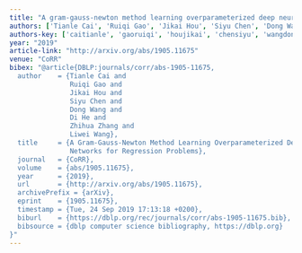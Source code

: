 ```yaml
---
title: "A gram-gauss-newton method learning overparameterized deep neural networks for regression problems"
authors: ['Tianle Cai', 'Ruiqi Gao', 'Jikai Hou', 'Siyu Chen', 'Dong Wang', 'Di He', 'Zhihua Zhang', 'Liwei Wang 0001']
authors-key: ['caitianle', 'gaoruiqi', 'houjikai', 'chensiyu', 'wangdong', 'hedi', 'zhangzhihua', 'wangliwei']
year: "2019"
article-link: "http://arxiv.org/abs/1905.11675"
venue: "CoRR"
bibex: "@article{DBLP:journals/corr/abs-1905-11675,
  author    = {Tianle Cai and
               Ruiqi Gao and
               Jikai Hou and
               Siyu Chen and
               Dong Wang and
               Di He and
               Zhihua Zhang and
               Liwei Wang},
  title     = {A Gram-Gauss-Newton Method Learning Overparameterized Deep Neural
               Networks for Regression Problems},
  journal   = {CoRR},
  volume    = {abs/1905.11675},
  year      = {2019},
  url       = {http://arxiv.org/abs/1905.11675},
  archivePrefix = {arXiv},
  eprint    = {1905.11675},
  timestamp = {Tue, 24 Sep 2019 17:13:18 +0200},
  biburl    = {https://dblp.org/rec/journals/corr/abs-1905-11675.bib},
  bibsource = {dblp computer science bibliography, https://dblp.org}
}"
---
```

